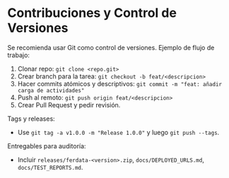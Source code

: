# Contribuciones y Control de Versiones

Se recomienda usar Git como control de versiones. Ejemplo de flujo de trabajo:

1. Clonar repo: `git clone <repo.git>`
2. Crear branch para la tarea: `git checkout -b feat/<descripcion>`
3. Hacer commits atómicos y descriptivos: `git commit -m "feat: añadir carga de actividades"`
4. Push al remoto: `git push origin feat/<descripcion>`
5. Crear Pull Request y pedir revisión.

Tags y releases:
- Use `git tag -a v1.0.0 -m "Release 1.0.0"` y luego `git push --tags`.

Entregables para auditoría:
- Incluir `releases/ferdata-<version>.zip`, `docs/DEPLOYED_URLS.md`, `docs/TEST_REPORTS.md`.
